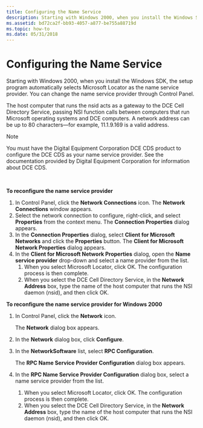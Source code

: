 ```yaml
---
title: Configuring the Name Service
description: Starting with Windows 2000, when you install the Windows SDK, the setup program automatically selects Microsoft Locator as the name service provider. You can change the name service provider through Control Panel.
ms.assetid: bd72ca2f-bb93-4057-a877-be755a88719d
ms.topic: how-to
ms.date: 05/31/2018
---
```


# Configuring the Name Service

Starting with Windows 2000, when you install the Windows SDK, the setup program automatically selects Microsoft Locator as the name service provider. You can change the name service provider through Control Panel.

The host computer that runs the nsid acts as a gateway to the DCE Cell Directory Service, passing NSI function calls between computers that run Microsoft operating systems and DCE computers. A network address can be up to 80 characters—for example, 11.1.9.169 is a valid address.

> [!Note]  
> You must have the Digital Equipment Corporation DCE CDS product to configure the DCE CDS as your name service provider. See the documentation provided by Digital Equipment Corporation for information about DCE CDS.

 

**To reconfigure the name service provider**

1.  In Control Panel, click the **Network Connections** icon. The **Network Connections** window appears.
2.  Select the network connection to configure, right-click, and select **Properties** from the context menu. The **Connection Properties** dialog appears.
3.  In the **Connection Properties** dialog, select **Client for Microsoft Networks** and click the **Properties** button. The **Client for Microsoft Network Properties** dialog appears.
4.  In the **Client for Microsoft Network Properties** dialog, open the **Name service provider** drop-down and select a name provider from the list.
    1.  When you select Microsoft Locator, click OK. The configuration process is then complete.
    2.  When you select the DCE Cell Directory Service, in the **Network Address** box, type the name of the host computer that runs the NSI daemon (nsid), and then click OK.

**To reconfigure the name service provider for Windows 2000**

1.  In Control Panel, click the **Network** icon.

    The **Network** dialog box appears.

2.  In the **Network** dialog box, click **Configure**.
3.  In the **NetworkSoftware** list, select **RPC Configuration**.

    The **RPC Name Service Provider Configuration** dialog box appears.

4.  In the **RPC Name Service Provider Configuration** dialog box, select a name service provider from the list.
    1.  When you select Microsoft Locator, click OK. The configuration process is then complete.
    2.  When you select the DCE Cell Directory Service, in the **Network Address** box, type the name of the host computer that runs the NSI daemon (nsid), and then click OK.

 

 




